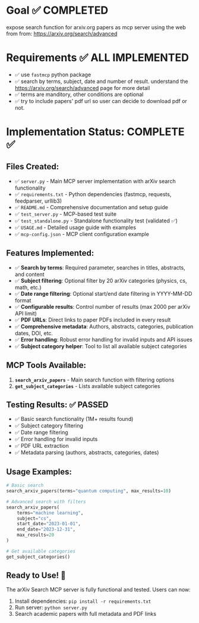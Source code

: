 # Goal ✅ COMPLETED
expose search function for arxiv.org papers as mcp server using the web from from: https://arxiv.org/search/advanced

# Requirements ✅ ALL IMPLEMENTED
* ✅ use `fastmcp` python package
* ✅ search by terms, subject, date and number of result. understand the  https://arxiv.org/search/advanced page for more detail
* ✅ terms are manditory, other conditions are optional
* ✅ try to include papers' pdf url so user can decide to download pdf or not.

# Implementation Status: COMPLETE ✅

## Files Created:
- ✅ `server.py` - Main MCP server implementation with arXiv search functionality
- ✅ `requirements.txt` - Python dependencies (fastmcp, requests, feedparser, urllib3)
- ✅ `README.md` - Comprehensive documentation and setup guide
- ✅ `test_server.py` - MCP-based test suite
- ✅ `test_standalone.py` - Standalone functionality test (validated ✅)
- ✅ `USAGE.md` - Detailed usage guide with examples
- ✅ `mcp-config.json` - MCP client configuration example

## Features Implemented:
- ✅ **Search by terms**: Required parameter, searches in titles, abstracts, and content
- ✅ **Subject filtering**: Optional filter by 20 arXiv categories (physics, cs, math, etc.)
- ✅ **Date range filtering**: Optional start/end date filtering in YYYY-MM-DD format
- ✅ **Configurable results**: Control number of results (max 2000 per arXiv API limit)
- ✅ **PDF URLs**: Direct links to paper PDFs included in every result
- ✅ **Comprehensive metadata**: Authors, abstracts, categories, publication dates, DOI, etc.
- ✅ **Error handling**: Robust error handling for invalid inputs and API issues
- ✅ **Subject category helper**: Tool to list all available subject categories

## MCP Tools Available:
1. **`search_arxiv_papers`** - Main search function with filtering options
2. **`get_subject_categories`** - Lists available subject categories

## Testing Results: ✅ PASSED
- ✅ Basic search functionality (1M+ results found)
- ✅ Subject category filtering
- ✅ Date range filtering  
- ✅ Error handling for invalid inputs
- ✅ PDF URL extraction
- ✅ Metadata parsing (authors, abstracts, categories, dates)

## Usage Examples:
```python
# Basic search
search_arxiv_papers(terms="quantum computing", max_results=10)

# Advanced search with filters
search_arxiv_papers(
    terms="machine learning",
    subject="cs",
    start_date="2023-01-01", 
    end_date="2023-12-31",
    max_results=20
)

# Get available categories
get_subject_categories()
```

## Ready to Use! 🚀
The arXiv Search MCP server is fully functional and tested. Users can now:
1. Install dependencies: `pip install -r requirements.txt`
2. Run server: `python server.py`
3. Search academic papers with full metadata and PDF links

